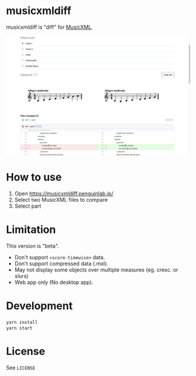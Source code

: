 # musicxmldiff

musicxmldiff is "diff" for [MusicXML](https://www.musicxml.com/).

![Demo](https://github.com/labocho/musicxmldiff/blob/master/demo.png?raw=true)

# How to use

1. Open https://musicxmldiff.penguinlab.jp/
2. Select two MusicXML files to compare
3. Select part


# Limitation

This version is "beta".

* Don't support `<score-timewise>` data.
* Don't support compressed data (.mxl).
* May not display some objects over multiple measures (eg. cresc. or slurs)
* Web app only (No desktop app).


# Development

    yarn install
    yarn start

# License

See `LICENSE`

